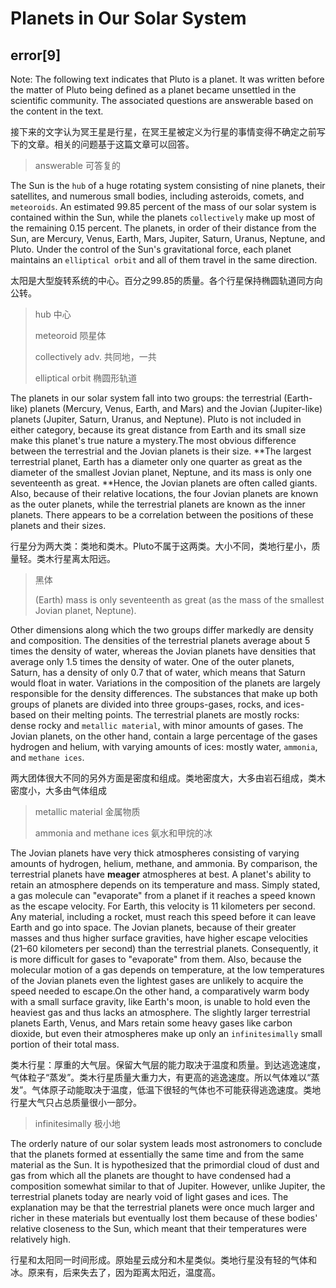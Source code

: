# Planets in Our Solar System

## error[9]

Note: The following text indicates that Pluto is a planet. It was written before the matter of Pluto being defined as a planet became unsettled in the scientific community. The associated questions are answerable based on the content in the text.

接下来的文字认为冥王星是行星，在冥王星被定义为行星的事情变得不确定之前写下的文章。相关的问题基于这篇文章可以回答。

> answerable 可答复的





The Sun is the `hub` of a huge rotating system consisting of nine planets, their satellites, and numerous small bodies, including asteroids, comets, and `meteoroids`. An estimated 99.85 percent of the mass of our solar system is contained within the Sun, while the planets `collectively` make up most of the remaining 0.15 percent. The planets, in order of their distance from the Sun, are Mercury, Venus, Earth, Mars, Jupiter, Saturn, Uranus, Neptune, and Pluto. Under the control of the Sun's gravitational force, each planet maintains an `elliptical orbit` and all of them travel in the same direction.

太阳是大型旋转系统的中心。百分之99.85的质量。各个行星保持椭圆轨道同方向公转。

> hub 中心
>
> meteoroid 陨星体
>
> collectively adv. 共同地，一共
>
> elliptical orbit 椭圆形轨道





The planets in our solar system fall into two groups: the terrestrial (Earth-like) planets (Mercury, Venus, Earth, and Mars) and the Jovian (Jupiter-like) planets (Jupiter, Saturn, Uranus, and Neptune). Pluto is not included in either category, because its great distance from Earth and its small size make this planet's true nature a mystery.The most obvious difference between the terrestrial and the Jovian planets is their size. **The largest terrestrial planet, Earth has a diameter only one quarter as great as the diameter of the smallest Jovian planet, Neptune, and its mass is only one seventeenth as great. **Hence, the Jovian planets are often called giants. Also, because of their relative locations, the four Jovian planets are known as the outer planets, while the terrestrial planets are known as the inner planets. There appears to be a correlation between the positions of these planets and their sizes.

行星分为两大类：类地和类木。Pluto不属于这两类。大小不同，类地行星小，质量轻。类木行星离太阳远。

> 黑体
>
> (Earth) mass is only seventeenth as great (as the mass of the smallest Jovian planet, Neptune).



Other dimensions along which the two groups differ markedly are density and composition. The densities of the terrestrial planets average about 5 times the density of water, whereas the Jovian planets have densities that average only 1.5 times the density of water. One of the outer planets, Saturn, has a density of only 0.7 that of water, which means that Saturn would float in water. Variations in the composition of the planets are largely responsible for the density differences. The substances that make up both groups of planets are divided into three groups-gases, rocks, and ices-based on their melting points. The terrestrial planets are mostly rocks: dense rocky and `metallic material`, with minor amounts of gases. The Jovian planets, on the other hand, contain a large percentage of the gases hydrogen and helium, with varying amounts of ices: mostly water, `ammonia`, and `methane ices`.

两大团体很大不同的另外方面是密度和组成。类地密度大，大多由岩石组成，类木密度小，大多由气体组成

> metallic material 金属物质
>
> ammonia and methane ices 氨水和甲烷的冰

The Jovian planets have very thick atmospheres consisting of varying amounts of hydrogen, helium, methane, and ammonia. By comparison, the terrestrial planets have **meager** atmospheres at best. A planet's ability to retain an atmosphere depends on its temperature and mass. Simply stated, a gas molecule can "evaporate" from a planet if it reaches a speed known as the escape velocity. For Earth, this velocity is 11 kilometers per second. Any material, including a rocket, must reach this speed before it can leave Earth and go into space. The Jovian planets, because of their greater masses and thus higher surface gravities, have higher escape velocities (21–60 kilometers per second) than the terrestrial planets. Consequently, it is more difficult for gases to "evaporate" from them. Also, because the molecular motion of a gas depends on temperature, at the low temperatures of the Jovian planets even the lightest gases are unlikely to acquire the speed needed to escape.On the other hand, a comparatively warm body with a small surface gravity, like Earth's moon, is unable to hold even the heaviest gas and thus lacks an atmosphere. The slightly larger terrestrial planets Earth, Venus, and Mars retain some heavy gases like carbon dioxide, but even their atmospheres make up only an `infinitesimally` small portion of their total mass.

类木行星：厚重的大气层。保留大气层的能力取决于温度和质量。到达逃逸速度，气体粒子“蒸发”。类木行星质量大重力大，有更高的逃逸速度。所以气体难以“蒸发”。气体原子动能取决于温度，低温下很轻的气体也不可能获得逃逸速度。类地行星大气只占总质量很小一部分。

> infinitesimally 极小地

The orderly nature of our solar system leads most astronomers to conclude that the planets formed at essentially the same time and from the same material as the Sun. It is hypothesized that the primordial cloud of dust and gas from which all the planets are thought to have condensed had a composition somewhat similar to that of Jupiter. However, unlike Jupiter, the terrestrial planets today are nearly void of light gases and ices. The explanation may be that the terrestrial planets were once much larger and richer in these materials but eventually lost them because of these bodies' relative closeness to the Sun, which meant that their temperatures were relatively high.

行星和太阳同一时间形成。原始星云成分和木星类似。类地行星没有轻的气体和冰。原来有，后来失去了，因为距离太阳近，温度高。